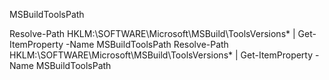 MSBuildToolsPath

Resolve-Path HKLM:\SOFTWARE\Microsoft\MSBuild\ToolsVersions\* | Get-ItemProperty -Name MSBuildToolsPath
Resolve-Path HKLM:\SOFTWARE\Microsoft\MSBuild\ToolsVersions\* | Get-ItemProperty -Name MSBuildToolsPath
